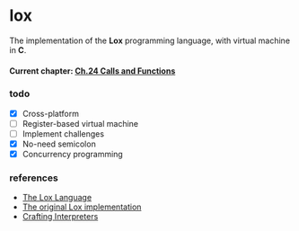 # lox
The implementation of the **Lox** programming language, with virtual machine in **C**.

#### Current chapter: [Ch.24 Calls and Functions](http://www.craftinginterpreters.com/calls-and-functions.html)

### todo
- [x] Cross-platform
- [ ] Register-based virtual machine
- [ ] Implement challenges
- [x] No-need semicolon
- [x] Concurrency programming

### references
- [The Lox Language](http://craftinginterpreters.com/the-lox-language.html)
- [The original Lox implementation](https://github.com/munificent/craftinginterpreters)
- [Crafting Interpreters](http://craftinginterpreters.com/)
